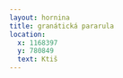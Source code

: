 ```yaml
---
layout: hornina
title: granátická pararula
location: 
  x: 1168397
  y: 780849
  text: Ktiš
---
```


